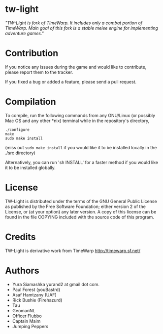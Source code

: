 # tw-light

*"TW-Light is fork of TimeWarp. It includes only a combat portion
of TimeWarp. Main goal of this fork is a stable melee engine
for implementing adventure games."*

Contribution
============

If you notice any issues during the game and would like to contribute, 
please report them to the tracker.

If you fixed a bug or added a feature, please send a pull request.

Compilation
===========

To compile, run the following commands from any GNU/Linux (or 
possibly Mac OS and any other *nix) terminal while in the 
repository's directory,

```
./configure
make
sudo make install
```

(miss out `sudo make install` if you would like it to be installed 
locally in the ./src directory)
  
Alternatively, you can run 'sh INSTALL' for a faster method if you would 
like it to be installed globally.  

License
=======

TW-Light is distributed under the terms of the GNU General Public License
as published by the Free Software Foundation; either version 2 of the
License, or (at your option) any later version. A copy of this license
can be found in the file COPYING included with the source code of this
program.

Credits
=======

TW-Light is derivative work from TimeWarp http://timewarp.sf.net/

Authors
=======

 * Yura Siamashka yurand2 at gmail dot com.
 * Paul Forest (youBastrd)
 * Asaf Hamtzany (UAF)
 * Rick Bushie (Firehazurd)
 * Tau
 * GeomanNL
 * Officer Flubbo
 * Captain Maim
 * Jumping Peppers
